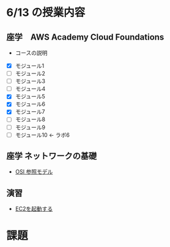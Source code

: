 # 6/13 の授業内容
## 座学　AWS Academy Cloud Foundations
* コースの説明
* [x] モジュール1
* [ ] モジュール2
* [ ] モジュール3
* [ ] モジュール4
* [x] モジュール5
* [x] モジュール6
* [x] モジュール7
* [ ] モジュール8
* [ ] モジュール9
* [ ] モジュール10 <- ラボ6

## 座学 ネットワークの基礎
* [OSI 参照モデル](https://www.youtube.com/watch?v=5QHXbxZIUDg)

## 演習
* [EC2を起動する](../課題/00.EC2%E3%82%92%E8%B5%B7%E5%8B%95%E3%81%99%E3%82%8B/README.md)

# 課題
